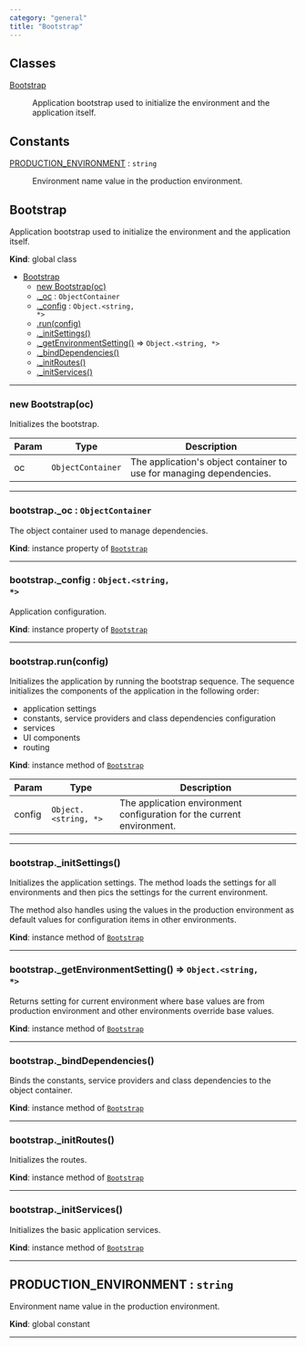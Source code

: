 ```yaml
---
category: "general"
title: "Bootstrap"
---
```


## Classes

<dl>
<dt><a href="#Bootstrap">Bootstrap</a></dt>
<dd><p>Application bootstrap used to initialize the environment and the application
itself.</p>
</dd>
</dl>

## Constants

<dl>
<dt><a href="#PRODUCTION_ENVIRONMENT">PRODUCTION_ENVIRONMENT</a> : <code>string</code></dt>
<dd><p>Environment name value in the production environment.</p>
</dd>
</dl>

## Bootstrap&nbsp;<a name="Bootstrap" href="https://github.com/seznam/IMA.js-core/tree/0.16.7/Bootstrap.js#L27" target="_blank"><span class="icon"><i class="fas fa-external-link-alt fa-xs"></i></span></a>
Application bootstrap used to initialize the environment and the application
itself.

**Kind**: global class  

* [Bootstrap](#Bootstrap)
    * [new Bootstrap(oc)](#new_Bootstrap_new)
    * [._oc](#Bootstrap+_oc) : <code>ObjectContainer</code>
    * [._config](#Bootstrap+_config) : <code>Object.&lt;string, \*&gt;</code>
    * [.run(config)](#Bootstrap+run)
    * [._initSettings()](#Bootstrap+_initSettings)
    * [._getEnvironmentSetting()](#Bootstrap+_getEnvironmentSetting) ⇒ <code>Object.&lt;string, \*&gt;</code>
    * [._bindDependencies()](#Bootstrap+_bindDependencies)
    * [._initRoutes()](#Bootstrap+_initRoutes)
    * [._initServices()](#Bootstrap+_initServices)


* * *

### new Bootstrap(oc)&nbsp;<a name="new_Bootstrap_new"></a>
Initializes the bootstrap.


| Param | Type | Description |
| --- | --- | --- |
| oc | <code>ObjectContainer</code> | The application's object container to use        for managing dependencies. |


* * *

### bootstrap.\_oc : <code>ObjectContainer</code>&nbsp;<a name="Bootstrap+_oc" href="https://github.com/seznam/IMA.js-core/tree/0.16.7/Bootstrap.js#L33" target="_blank"><span class="icon"><i class="fas fa-external-link-alt fa-xs"></i></span></a>
The object container used to manage dependencies.

**Kind**: instance property of [<code>Bootstrap</code>](#Bootstrap)  

* * *

### bootstrap.\_config : <code>Object.&lt;string, \*&gt;</code>&nbsp;<a name="Bootstrap+_config" href="https://github.com/seznam/IMA.js-core/tree/0.16.7/Bootstrap.js#L40" target="_blank"><span class="icon"><i class="fas fa-external-link-alt fa-xs"></i></span></a>
Application configuration.

**Kind**: instance property of [<code>Bootstrap</code>](#Bootstrap)  

* * *

### bootstrap.run(config)&nbsp;<a name="Bootstrap+run" href="https://github.com/seznam/IMA.js-core/tree/0.16.7/Bootstrap.js#L56" target="_blank"><span class="icon"><i class="fas fa-external-link-alt fa-xs"></i></span></a>
Initializes the application by running the bootstrap sequence. The
sequence initializes the components of the application in the following
order:
- application settings
- constants, service providers and class dependencies configuration
- services
- UI components
- routing

**Kind**: instance method of [<code>Bootstrap</code>](#Bootstrap)  

| Param | Type | Description |
| --- | --- | --- |
| config | <code>Object.&lt;string, \*&gt;</code> | The application environment        configuration for the current environment. |


* * *

### bootstrap.\_initSettings()&nbsp;<a name="Bootstrap+_initSettings" href="https://github.com/seznam/IMA.js-core/tree/0.16.7/Bootstrap.js#L72" target="_blank"><span class="icon"><i class="fas fa-external-link-alt fa-xs"></i></span></a>
Initializes the application settings. The method loads the settings for
all environments and then pics the settings for the current environment.

The method also handles using the values in the production environment
as default values for configuration items in other environments.

**Kind**: instance method of [<code>Bootstrap</code>](#Bootstrap)  

* * *

### bootstrap.\_getEnvironmentSetting() ⇒ <code>Object.&lt;string, \*&gt;</code>&nbsp;<a name="Bootstrap+_getEnvironmentSetting" href="https://github.com/seznam/IMA.js-core/tree/0.16.7/Bootstrap.js#L109" target="_blank"><span class="icon"><i class="fas fa-external-link-alt fa-xs"></i></span></a>
Returns setting for current environment where base values are from production
environment and other environments override base values.

**Kind**: instance method of [<code>Bootstrap</code>](#Bootstrap)  

* * *

### bootstrap.\_bindDependencies()&nbsp;<a name="Bootstrap+_bindDependencies" href="https://github.com/seznam/IMA.js-core/tree/0.16.7/Bootstrap.js#L126" target="_blank"><span class="icon"><i class="fas fa-external-link-alt fa-xs"></i></span></a>
Binds the constants, service providers and class dependencies to the
object container.

**Kind**: instance method of [<code>Bootstrap</code>](#Bootstrap)  

* * *

### bootstrap.\_initRoutes()&nbsp;<a name="Bootstrap+_initRoutes" href="https://github.com/seznam/IMA.js-core/tree/0.16.7/Bootstrap.js#L144" target="_blank"><span class="icon"><i class="fas fa-external-link-alt fa-xs"></i></span></a>
Initializes the routes.

**Kind**: instance method of [<code>Bootstrap</code>](#Bootstrap)  

* * *

### bootstrap.\_initServices()&nbsp;<a name="Bootstrap+_initServices" href="https://github.com/seznam/IMA.js-core/tree/0.16.7/Bootstrap.js#L152" target="_blank"><span class="icon"><i class="fas fa-external-link-alt fa-xs"></i></span></a>
Initializes the basic application services.

**Kind**: instance method of [<code>Bootstrap</code>](#Bootstrap)  

* * *

## PRODUCTION\_ENVIRONMENT : <code>string</code>&nbsp;<a name="PRODUCTION_ENVIRONMENT" href="https://github.com/seznam/IMA.js-core/tree/0.16.7/Bootstrap.js#L14" target="_blank"><span class="icon"><i class="fas fa-external-link-alt fa-xs"></i></span></a>
Environment name value in the production environment.

**Kind**: global constant  

* * *

